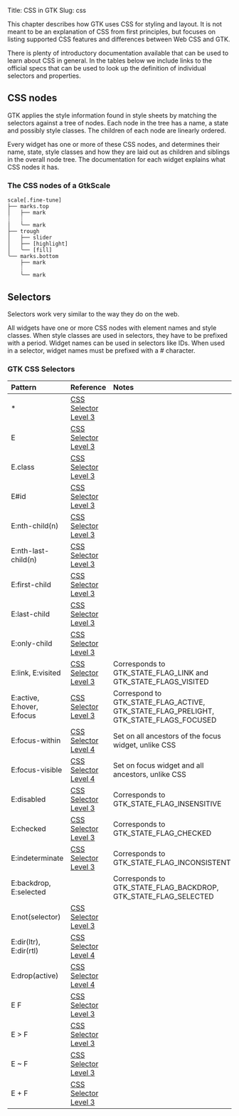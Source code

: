 Title: CSS in GTK
Slug: css

This chapter describes how GTK uses CSS for styling and layout.
It is not meant to be an explanation of CSS from first principles,
but focuses on listing supported CSS features and differences
between Web CSS and GTK.

There is plenty of introductory documentation available that
can be used to learn about CSS in general. In the tables below
we include links to the official specs that can be used to look
up the definition of individual selectors and properties.

## CSS nodes

GTK applies the style information found in style sheets by matching
the selectors against a tree of nodes. Each node in the tree has a
name, a state and possibly style classes. The children of each node
are linearly ordered.

Every widget has one or more of these CSS nodes, and determines their
name, state, style classes and how they are laid out as children and
siblings in the overall node tree. The documentation for each widget
explains what CSS nodes it has.

### The CSS nodes of a GtkScale

```
scale[.fine-tune]
├── marks.top
│   ├── mark
┊   ┊
│   ╰── mark
├── trough
│   ├── slider
│   ├── [highlight]
│   ╰── [fill]
╰── marks.bottom
    ├── mark
    ┊
    ╰── mark
```

## Selectors

Selectors work very similar to the way they do on the web.

All widgets have one or more CSS nodes with element names and style
classes. When style classes are used in selectors, they have to be prefixed
with a period. Widget names can be used in selectors like IDs. When used
in a selector, widget names must be prefixed with a &num; character.

### GTK CSS Selectors

| Pattern | Reference | Notes |
|:--------|:----------|:------|
| *       | [CSS Selector Level 3](https://www.w3.org/TR/css3-selectors/#universal-selector) | |
| E       | [CSS Selector Level 3](https://www.w3.org/TR/css3-selectors/#type-selectors) | |
| E.class | [CSS Selector Level 3](https://www.w3.org/TR/css3-selectors/#class-html) | |
| E#id    | [CSS Selector Level 3](https://www.w3.org/TR/css3-selectors/#id-selectors) | |
| E:nth-child(n) | [CSS Selector Level 3](https://www.w3.org/TR/css3-selectors/#structural-pseudos) | |
| E:nth-last-child(n) | [CSS Selector Level 3](https://www.w3.org/TR/css3-selectors/#structural-pseudos) | |
| E:first-child | [CSS Selector Level 3](https://www.w3.org/TR/css3-selectors/#structural-pseudos) | |
| E:last-child | [CSS Selector Level 3](https://www.w3.org/TR/css3-selectors/#structural-pseudos) | |
| E:only-child | [CSS Selector Level 3](https://www.w3.org/TR/css3-selectors/#structural-pseudos) | |
| E:link, E:visited | [CSS Selector Level 3](https://www.w3.org/TR/css3-selectors/#link) | Corresponds to GTK_STATE_FLAG_LINK and GTK_STATE_FLAGS_VISITED |
| E:active, E:hover, E:focus | [CSS Selector Level 3](https://www.w3.org/TR/css3-selectors/#useraction-pseudos) | Correspond to GTK_STATE_FLAG_ACTIVE, GTK_STATE_FLAG_PRELIGHT, GTK_STATE_FLAGS_FOCUSED |
| E:focus-within | [CSS Selector Level 4](https://drafts.csswg.org/selectors/#focus-within-pseudo) | Set on all ancestors of the focus widget, unlike CSS |
| E:focus-visible | [CSS Selector Level 4](https://drafts.csswg.org/selectors/#focus-within-pseudo) | Set on focus widget and all ancestors, unlike CSS |
| E:disabled | [CSS Selector Level 3](https://www.w3.org/TR/css3-selectors/#UIstates) | Corresponds to GTK_STATE_FLAG_INSENSITIVE |
| E:checked | [CSS Selector Level 3](https://www.w3.org/TR/css3-selectors/#UIstates) | Corresponds to GTK_STATE_FLAG_CHECKED |
| E:indeterminate | [CSS Selector Level 3](https://www.w3.org/TR/css3-selectors/#indeterminate) | Corresponds to GTK_STATE_FLAG_INCONSISTENT |
| E:backdrop, E:selected | | Corresponds to GTK_STATE_FLAG_BACKDROP, GTK_STATE_FLAG_SELECTED |
| E:not(selector) | [CSS Selector Level 3](https://www.w3.org/TR/css3-selectors/#negation) | |
| E:dir(ltr), E:dir(rtl) | [CSS Selector Level 4](https://drafts.csswg.org/selectors/#the-dir-pseudo) | |
| E:drop(active) | [CSS Selector Level 4](https://drafts.csswg.org/selectors/#drag-pseudos) | |
| E F | [CSS Selector Level 3](https://www.w3.org/TR/css3-selectors/#descendent-combinators) | |
| E > F | [CSS Selector Level 3](https://www.w3.org/TR/css3-selectors/#child-combinators) | |
| E ~ F | [CSS Selector Level 3](https://www.w3.org/TR/css3-selectors/#general-sibling-combinators) | |
| E + F | [CSS Selector Level 3](https://www.w3.org/TR/css3-selectors/#adjacent-sibling-combinators) | |
